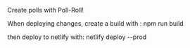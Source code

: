 Create polls with Poll-Roll!

When deploying changes, create a build with : npm run build

then deploy to netlify with: netlify deploy --prod
